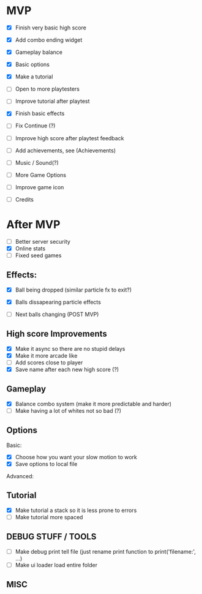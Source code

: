 MVP
====
- [x] Finish very basic high score
- [x] Add combo ending widget
- [x] Gameplay balance
- [x] Basic options
- [x] Make a tutorial

- [ ] Open to more playtesters

- [ ] Improve tutorial after playtest
- [x] Finish basic effects
- [ ] Fix Continue (?)
- [ ] Improve high score after playtest feedback
- [ ] Add achievements, see (Achievements)
- [ ] Music / Sound(?)
- [ ] More Game Options
- [ ] Improve game icon
- [ ] Credits

After MVP
=========
- [ ] Better server security
- [x] Online stats
- [ ] Fixed seed games

Effects:
--------
- [x] Ball being dropped (similar particle fx to exit?)
- [x] Balls dissapearing particle effects

- [ ] Next balls changing (POST MVP)


High score Improvements
-----------------------
- [x] Make it async so there are no stupid delays
- [x] Make it more arcade like
- [ ] Add scores close to player
- [x] Save name after each new high score (?)

Gameplay
--------
- [x] Balance combo system (make it more predictable and harder)
- [ ] Make having a lot of whites not so bad (?)

Options
-------
Basic:
- [x] Choose how you want your slow motion to work
- [x] Save options to local file

Advanced:

Tutorial
--------
- [x] Make tutorial a stack so it is less prone to errors
- [ ] Make tutorial more spaced

DEBUG STUFF / TOOLS
-------------------
- [ ] Make debug print tell file (just rename print function to print('filename:', ...)
- [ ] Make ui loader load entire folder

MISC
----

